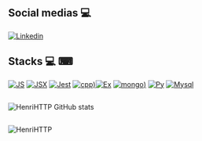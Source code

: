 ## Social medias  💻 
[![Linkedin](https://img.shields.io/badge/LinkedIn-0077B5?style=for-the-badge&logo=linkedin&logoColor=white)](https://www.linkedin.com/in/henrique-s-da-silva-3115b1228/)

## Stacks 💻  ⌨
[![JS](https://img.shields.io/badge/JavaScript-F7DF1E?style=for-the-badge&logo=javascript&logoColor=black)](#) [![JSX]( 	https://img.shields.io/badge/React-20232A?style=for-the-badge&logo=react&logoColor=61DAFB)](#) [![Jest](https://img.shields.io/badge/Jest-323330?style=for-the-badge&logo=Jest&logoColor=whit)]() [![cpp](https://img.shields.io/badge/C%2B%2B-00599C?style=for-the-badge&logo=c%2B%2B&logoColor=white))](#)[![Ex]( 	https://img.shields.io/badge/Express.js-404D59?style=for-the-badge)](#) [![mongo](https://img.shields.io/badge/MongoDB-4EA94B?style=for-the-badge&logo=mongodb&logoColor=white))](#) [![Py](https://img.shields.io/badge/Python-14354C?style=for-the-badge&logo=python&logoColor=white)](#)  [![Mysql](https://img.shields.io/badge/MySQL-00000F?style=for-the-badge&logo=mysql&logoColor=white)](#)
##

![HenriHTTP GitHub stats](https://github-readme-stats.vercel.app/api?username=HenriHTTP&show_icons=true&theme=dracula&count_private=true) 
##
![HenriHTTP](https://github-readme-stats.vercel.app/api/top-langs/?username=HenriHTTP&layout=compact&theme=dracula&count_private=true&langs_count=8) 
